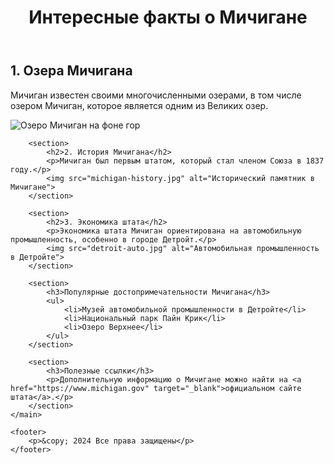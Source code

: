 <!DOCTYPE html>
<html lang="ru">
<head>
    <meta charset="UTF-8">
    <meta name="viewport" content="width=device-width, initial-scale=1.0">
    <title>Факты о Мичигане</title>
</head>
<body>
    <header>
        <h1>Интересные факты о Мичигане</h1>
    </header>
    <main>
        <section>
            <h2>1. Озера Мичигана</h2>
            <p>Мичиган известен своими многочисленными озерами, в том числе озером Мичиган, которое является одним из Великих озер.</p>
            <img src="michigan-lake.jpg" alt="Озеро Мичиган на фоне гор">
        </section>

        <section>
            <h2>2. История Мичигана</h2>
            <p>Мичиган был первым штатом, который стал членом Союза в 1837 году.</p>
            <img src="michigan-history.jpg" alt="Исторический памятник в Мичигане">
        </section>

        <section>
            <h2>3. Экономика штата</h2>
            <p>Экономика штата Мичиган ориентирована на автомобильную промышленность, особенно в городе Детройт.</p>
            <img src="detroit-auto.jpg" alt="Автомобильная промышленность в Детройте">
        </section>

        <section>
            <h3>Популярные достопримечательности Мичигана</h3>
            <ul>
                <li>Музей автомобильной промышленности в Детройте</li>
                <li>Национальный парк Пайн Крик</li>
                <li>Озеро Верхнее</li>
            </ul>
        </section>

        <section>
            <h3>Полезные ссылки</h3>
            <p>Дополнительную информацию о Мичигане можно найти на <a href="https://www.michigan.gov" target="_blank">официальном сайте штата</a>.</p>
        </section>
    </main>

    <footer>
        <p>&copy; 2024 Все права защищены</p>
    </footer>
</body>
</html>
